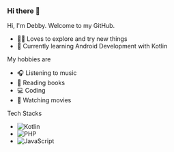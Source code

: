 ### Hi there 👋


<!-- **debbyagestira/debbyagestira** is a ✨ _special_ ✨ repository because its `README.md` (this file) appears on your GitHub profile. -->

Hi, I'm Debby. Welcome to my GitHub.
- 👩‍💻 Loves to explore and try new things
- 🌱 Currently learning Android Development with Kotlin
  

My hobbies are
- 🎧 Listening to music
- 📖 Reading books
- 💻 Coding
- 🎥 Watching movies


Tech Stacks
- ![Kotlin](https://img.shields.io/badge/kotlin-%237F52FF.svg?style=for-the-badge&logo=kotlin&logoColor=white)
- ![PHP](https://img.shields.io/badge/php-%23777BB4.svg?style=for-the-badge&logo=php&logoColor=white)
- ![JavaScript](https://img.shields.io/badge/javascript-%23323330.svg?style=for-the-badge&logo=javascript&logoColor=%23F7DF1E)

<!--
<p align="left">
<a href="https://github.com/debbyagestira">
  <img height="180em" src="https://github-readme-stats-eight-theta.vercel.app/api?username=debbyagestira&show_icons=true&theme=algolia&include_all_commits=true&count_private=true"/>
  <img height="180em" src="https://github-readme-stats-eight-theta.vercel.app/api/top-langs/?username=debbyagestira&layout=compact&langs_count=8&theme=algolia"/>
</a>
</p> -->
